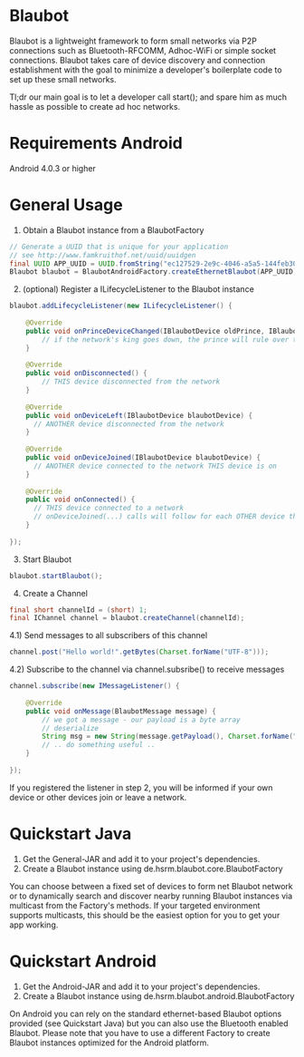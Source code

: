 Blaubot
=======
Blaubot is a lightweight framework to form small networks via P2P connections such as Bluetooth-RFCOMM, Adhoc-WiFi or simple socket connections.
Blaubot takes care of device discovery and connection establishment with the goal to minimize a developer's boilerplate code to set up these small networks.

Tl;dr our main goal is to let a developer call start(); and spare him as much hassle as possible to create ad hoc networks.

Requirements Android
=======
Android 4.0.3 or higher

General Usage
=======
1) Obtain a Blaubot instance from a BlaubotFactory
```java
// Generate a UUID that is unique for your application
// see http://www.famkruithof.net/uuid/uuidgen
final UUID APP_UUID = UUID.fromString("ec127529-2e9c-4046-a5a5-144feb30465f"); 
Blaubot blaubot = BlaubotAndroidFactory.createEthernetBlaubot(APP_UUID);
```
2) (optional) Register a ILifecycleListener to the Blaubot instance
```java
blaubot.addLifecycleListener(new ILifecycleListener() {
			
	@Override
	public void onPrinceDeviceChanged(IBlaubotDevice oldPrince,	IBlaubotDevice newPrince) {
	    // if the network's king goes down, the prince will rule over the remaining peasants
	}
	
	@Override
	public void onDisconnected() {
	 	// THIS device disconnected from the network
	}
	
	@Override
	public void onDeviceLeft(IBlaubotDevice blaubotDevice) {
	  // ANOTHER device disconnected from the network
	}
	
	@Override
	public void onDeviceJoined(IBlaubotDevice blaubotDevice) {
	  // ANOTHER device connected to the network THIS device is on
	}
	
	@Override
	public void onConnected() {
	  // THIS device connected to a network
	  // onDeviceJoined(...) calls will follow for each OTHER device that was already connected
	}
	
});
```
3) Start Blaubot
```java
blaubot.startBlaubot();
```
4) Create a Channel 
```java
final short channelId = (short) 1;
final IChannel channel = blaubot.createChannel(channelId);
```
4.1) Send messages to all subscribers of this channel
```java
channel.post("Hello world!".getBytes(Charset.forName("UTF-8")));
```
4.2) Subscribe to the channel via channel.subsribe(<YourListener>) to receive messages
```java
channel.subscribe(new IMessageListener() {
	
	@Override
	public void onMessage(BlaubotMessage message) {
		// we got a message - our payload is a byte array
		// deserialize
		String msg = new String(message.getPayload(), Charset.forName("UTF-8"));
		// .. do something useful ..
	}
	
});
```

If you registered the listener in step 2, you will be informed if your own device or other devices join or leave a network.

Quickstart Java
=======
1. Get the General-JAR and add it to your project's dependencies.
2. Create a Blaubot instance using de.hsrm.blaubot.core.BlaubotFactory

You can choose between a fixed set of devices to form net Blaubot network or to dynamically search and discover nearby running Blaubot instances via multicast from the Factory's methods. 
If your targeted environment supports multicasts, this should be the easiest option for you to get your app working.


Quickstart Android
=======

1. Get the Android-JAR and add it to your project's dependencies.
2. Create a Blaubot instance using de.hsrm.blaubot.android.BlaubotFactory

On Android you can rely on the standard ethernet-based Blaubot options provided (see Quickstart Java) but you can also use the Bluetooth enabled Blaubot.
Please note that you have to use a different Factory to create Blaubot instances optimized for the Android platform.

